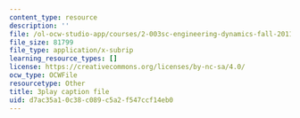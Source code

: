 ```yaml
---
content_type: resource
description: ''
file: /ol-ocw-studio-app/courses/2-003sc-engineering-dynamics-fall-2011/d7ac35a10c38c089c5a2f547ccf14eb0_9CPA6WG6mRo.srt
file_size: 81799
file_type: application/x-subrip
learning_resource_types: []
license: https://creativecommons.org/licenses/by-nc-sa/4.0/
ocw_type: OCWFile
resourcetype: Other
title: 3play caption file
uid: d7ac35a1-0c38-c089-c5a2-f547ccf14eb0
---
```

